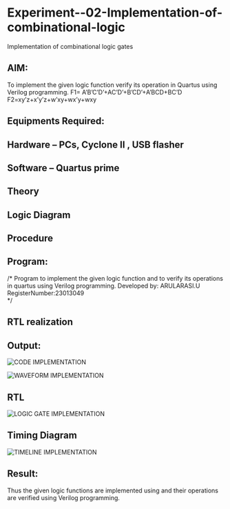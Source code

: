 # Experiment--02-Implementation-of-combinational-logic
Implementation of combinational logic gates
 
## AIM: 
To implement the given logic function verify its operation in Quartus using Verilog programming.
 F1= A’B’C’D’+AC’D’+B’CD’+A’BCD+BC’D
F2=xy’z+x’y’z+w’xy+wx’y+wxy
 
 
 
## Equipments Required:
## Hardware – PCs, Cyclone II , USB flasher
## Software – Quartus prime


## Theory
 

## Logic Diagram
## Procedure
## Program:
/*
Program to implement the given logic function and to verify its operations in quartus using Verilog programming.
Developed by: ARULARASI.U
RegisterNumber:23013049  
*/
## RTL realization

## Output:
![CODE IMPLEMENTATION](https://github.com/Arularasi-17/Experiment--02-Implementation-of-combinational-logic-/assets/147410018/d117e762-65bc-4af1-92ba-f20a7b4f1c01)

![WAVEFORM IMPLEMENTATION](https://github.com/Arularasi-17/Experiment--02-Implementation-of-combinational-logic-/assets/147410018/92e8fddf-dbfb-4729-a403-18bacaf47322)


## RTL
![LOGIC GATE IMPLEMENTATION](https://github.com/Arularasi-17/Experiment--02-Implementation-of-combinational-logic-/assets/147410018/98b564d9-d4dc-4bfc-86a1-c7cf747d50bd)

## Timing Diagram
![TIMELINE IMPLEMENTATION](https://github.com/Arularasi-17/Experiment--02-Implementation-of-combinational-logic-/assets/147410018/2a20e5c5-b7b6-40c1-aaef-7bbdb09d373d)

## Result:
Thus the given logic functions are implemented using  and their operations are verified using Verilog programming.
